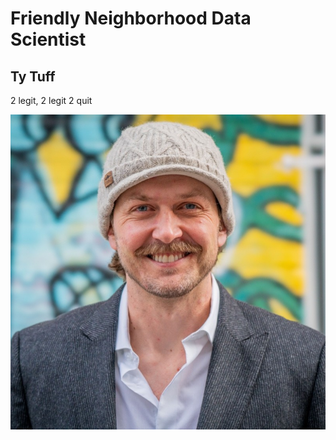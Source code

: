 # Friendly Neighborhood Data Scientist
## Ty Tuff


2 legit, 2 legit 2 quit 

![](1615586692982.jpg)
